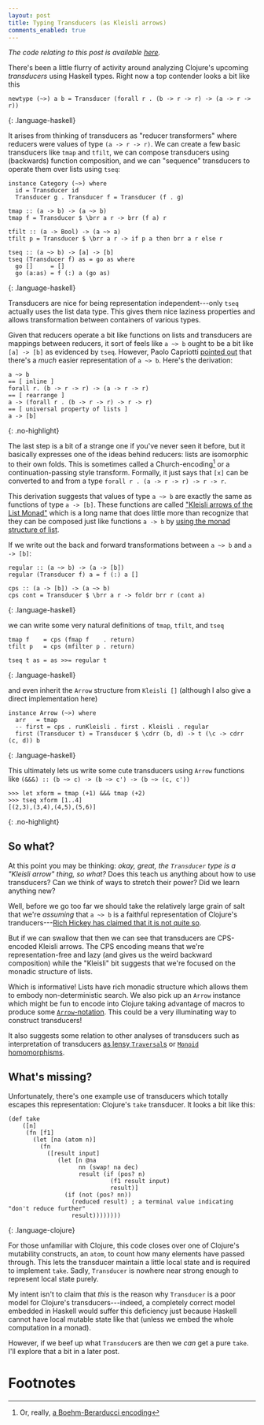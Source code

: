 ```yaml
---
layout: post
title: Typing Transducers (as Kleisli arrows)
comments_enabled: true
---
```


*The code relating to this post is available [here][here].*

[here]:https://github.com/tel/tel.github.io/blob/master/public/code/scratch/transducers.hs

There's been a little flurry of activity around analyzing Clojure's
upcoming *transducers* using Haskell types. Right now a top contender
looks a bit like this

~~~
newtype (~>) a b = Transducer (forall r . (b -> r -> r) -> (a -> r -> r))
~~~
{: .language-haskell}

It arises from thinking of transducers as "reducer transformers" where
reducers were values of type `(a -> r -> r)`. We can create a few
basic transducers like `tmap` and `tfilt`, we can compose transducers
using (backwards) function composition, and we can "sequence"
transducers to operate them over lists using `tseq`:

~~~
instance Category (~>) where
  id = Transducer id
  Transducer g . Transducer f = Transducer (f . g)

tmap :: (a -> b) -> (a ~> b)
tmap f = Transducer $ \brr a r -> brr (f a) r

tfilt :: (a -> Bool) -> (a ~> a)
tfilt p = Transducer $ \brr a r -> if p a then brr a r else r

tseq :: (a ~> b) -> [a] -> [b]
tseq (Transducer f) as = go as where
  go []     = []
  go (a:as) = f (:) a (go as)
~~~
{: .language-haskell}

Transducers are nice for being representation independent---only
`tseq` actually uses the list data type. This gives them nice laziness
properties and allows transformation between containers of various
types.

Given that reducers operate a bit like functions on lists and
transducers are mappings between reducers, it sort of feels like `a ~>
b` ought to be a bit like `[a] -> [b]` as evidenced by `tseq`.
However, Paolo Capriotti [pointed out][0] that there's a *much* easier
representation of `a ~> b`. Here's the derivation:

~~~
a ~> b
== [ inline ]
forall r. (b -> r -> r) -> (a -> r -> r)
== [ rearrange ]
a -> (forall r . (b -> r -> r) -> r -> r)
== [ universal property of lists ]
a -> [b]
~~~
{: .no-highlight}

[0]: http://www.reddit.com/r/haskell/comments/2d5ael/monoidal_transducers_are_monoid_homomorphisms/cjm9ro5

The last step is a bit of a strange one if you've never seen it
before, but it basically expresses one of the ideas behind reducers:
lists are isomorphic to their own folds. This is sometimes called a
Church-encoding[^Boehm-Berarducci] or a continuation-passing style
transform. Formally, it just says that `[x]` can be converted to and
from a type `forall r . (a -> r -> r) -> r -> r`.

[^Boehm-Berarducci]: Or, really, [a Boehm-Berarducci encoding](http://okmij.org/ftp/tagless-final/course/Boehm-Berarducci.html)

This derivation suggests that values of type `a ~> b` are exactly the
same as functions of type `a -> [b]`. These functions are called
["Kleisli arrows of the List Monad"][kleisli] which is a long name that does
little more than recognize that they can be composed just like
functions `a -> b` by [using the monad structure of list][kleisli-source].

[kleisli]:http://hackage.haskell.org/package/base-4.7.0.1/docs/Control-Arrow.html#t:Kleisli
[kleisli-source]:http://hackage.haskell.org/package/base-4.7.0.1/docs/src/Control-Arrow.html#Kleisli

If we write out the back and forward transformations between `a ~> b`
and `a -> [b]`:

~~~
regular :: (a ~> b) -> (a -> [b])
regular (Transducer f) a = f (:) a []

cps :: (a -> [b]) -> (a ~> b)
cps cont = Transducer $ \brr a r -> foldr brr r (cont a)
~~~
{: .language-haskell}

we can write some very natural definitions of `tmap`, `tfilt`, and `tseq`

~~~
tmap f    = cps (fmap f    . return)
tfilt p   = cps (mfilter p . return)

tseq t as = as >>= regular t
~~~
{: .language-haskell}

and even inherit the `Arrow` structure from `Kleisli []` (although I
also give a direct implementation here)

~~~
instance Arrow (~>) where
  arr   = tmap
  -- first = cps . runKleisli . first . Kleisli . regular
  first (Transducer t) = Transducer $ \cdrr (b, d) -> t (\c -> cdrr (c, d)) b
~~~
{: .language-haskell}

This ultimately lets us write some cute transducers using `Arrow`
functions like `(&&&) :: (b ~> c) -> (b ~> c') -> (b ~> (c, c'))`

~~~
>>> let xform = tmap (+1) &&& tmap (+2)
>>> tseq xform [1..4]
[(2,3),(3,4),(4,5),(5,6)]
~~~
{: .no-highlight}

## So what?

At this point you may be thinking: *okay, great, the `Transducer` type
is a "Kleisli arrow" thing, so what?* Does this teach us anything
about how to use transducers? Can we think of ways to stretch their
power? Did we learn anything new?

Well, before we go too far we should take the relatively large grain
of salt that we're *assuming* that `a ~> b` is a faithful
representation of Clojure's tranducers---[Rich Hickey has claimed that
it is not quite so][rich].

But if we can swallow that then we can see that transducers are
CPS-encoded Kleisli arrows. The CPS encoding means that we're
representation-free and lazy (and gives us the weird backward
composition) while the "Kleisli" bit suggests that we're focused on
the monadic structure of lists.

Which is informative! Lists have rich monadic structure which allows
them to embody non-deterministic search. We also pick up an `Arrow`
instance which might be fun to encode into Clojure taking advantage of
macros to produce some [`Arrow`-notation][arrow-notation]. This could
be a very illuminating way to construct transducers!

It also suggests some relation to other analyses of transducers such
as interpretation of transducers
[as lensy `Traversal`s][lensy-traversal] or
[`Monoid` homomorphisms][monoid-homomorphisms].

[rich]:http://conscientiousprogrammer.com/blog/2014/08/07/understanding-cloure-transducers-through-types/#comment-1533296409
[arrow-notation]:http://www.haskell.org/arrows/syntax.html
[lensy-traversal]:http://www.reddit.com/r/haskell/comments/2cv6l4/clojures_transducers_are_perverse_lenses/
[monoid-homomorphisms]:http://oleksandrmanzyuk.wordpress.com/2014/08/09/transducers-are-monoid-homomorphisms/

## What's missing?

Unfortunately, there's one example use of transducers which totally
escapes this representation: Clojure's `take` transducer. It looks a
bit like this:

~~~
(def take
    ([n]
     (fn [f1]
       (let [na (atom n)]
         (fn
           ([result input]
              (let [n @na
                    nn (swap! na dec)
                    result (if (pos? n)
                             (f1 result input)
                             result)]
                (if (not (pos? nn))
                  (reduced result) ; a terminal value indicating "don't reduce further"
                  result))))))))
~~~
{: .language-clojure}

For those unfamiliar with Clojure, this code closes over one of
Clojure's mutability constructs, an `atom`, to count how many elements
have passed through. This lets the transducer maintain a little local
state and is required to implement `take`. Sadly, `Transducer` is
nowhere near strong enough to represent local state purely.

My intent isn't to claim that *this* is the reason why `Transducer` is
a poor model for Clojure's transducers---indeed, a completely correct
model embedded in Haskell would suffer this deficiency just because
Haskell cannot have local mutable state like that (unless we embed the
whole computation in a monad).

However, if we beef up what `Transducer`s are then we *can* get a pure
`take`. I'll explore that a bit in a later post.


# Footnotes
